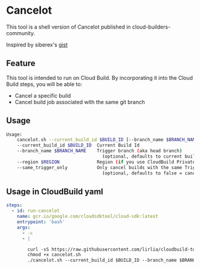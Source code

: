 # Cancelot

This tool is a shell version of Cancelot published in cloud-builders-community. 

Inspired by siberex's [gist](https://gist.github.com/siberex/bb0540b208019382d08732cc6dd59007)

## Feature

This tool is intended to run on Cloud Build.
By incorporating it into the Cloud Build steps, you will be able to:

- Cancel a specific build
- Cancel build job associated with the same git branch

## Usage

```bash
Usage:
    cancelot.sh --current_build_id $BUILD_ID [--branch_name $BRANCH_NAME] [--same_trigger_only]
    --current_build_id $BUILD_ID  Current Build Id
    --branch_name $BRANCH_NAME    Trigger branch (aka head branch)
                                    (optional, defaults to current build substitutions.BRANCH_NAME)
    --region $REGION              Region (if you use CloudBuild Private Pool)
    --same_trigger_only           Only cancel builds with the same Trigger Id as current build’s trigger id
                                    (optional, defaults to false = cancel all matching branch)
```

## Usage in CloudBuild yaml

```yaml
steps:
  - id: run-cancelot
    name: gcr.io/google.com/cloudsdktool/cloud-sdk:latest
    entrypoint: 'bash'
    args:
      - -c
      - |

        curl -sS https://raw.githubusercontent.com/lirlia/cloudbuild-tools/main/cancelot/cancelot.sh > cancelot.sh
        chmod +x cancelot.sh
        ./cancelot.sh --current_build_id $BUILD_ID --branch_name $BRANCH_NAME --same_trigger_only
```
